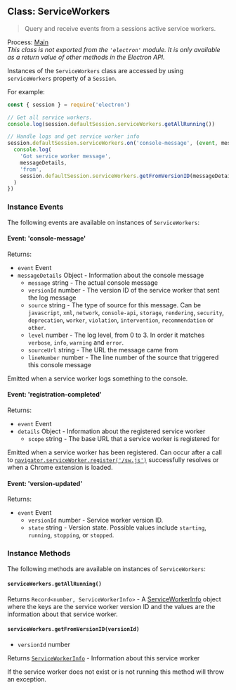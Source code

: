 ## Class: ServiceWorkers

> Query and receive events from a sessions active service workers.

Process: [Main](../glossary.md#main-process)<br />
_This class is not exported from the `'electron'` module. It is only available as a return value of other methods in the Electron API._

Instances of the `ServiceWorkers` class are accessed by using `serviceWorkers` property of
a `Session`.

For example:

```js
const { session } = require('electron')

// Get all service workers.
console.log(session.defaultSession.serviceWorkers.getAllRunning())

// Handle logs and get service worker info
session.defaultSession.serviceWorkers.on('console-message', (event, messageDetails) => {
  console.log(
    'Got service worker message',
    messageDetails,
    'from',
    session.defaultSession.serviceWorkers.getFromVersionID(messageDetails.versionId)
  )
})
```

### Instance Events

The following events are available on instances of `ServiceWorkers`:

#### Event: 'console-message'

Returns:

* `event` Event
* `messageDetails` Object - Information about the console message
  * `message` string - The actual console message
  * `versionId` number - The version ID of the service worker that sent the log message
  * `source` string - The type of source for this message.  Can be `javascript`, `xml`, `network`, `console-api`, `storage`, `rendering`, `security`, `deprecation`, `worker`, `violation`, `intervention`, `recommendation` or `other`.
  * `level` number - The log level, from 0 to 3. In order it matches `verbose`, `info`, `warning` and `error`.
  * `sourceUrl` string - The URL the message came from
  * `lineNumber` number - The line number of the source that triggered this console message

Emitted when a service worker logs something to the console.

#### Event: 'registration-completed'

Returns:

* `event` Event
* `details` Object - Information about the registered service worker
  * `scope` string - The base URL that a service worker is registered for

Emitted when a service worker has been registered. Can occur after a call to [`navigator.serviceWorker.register('/sw.js')`](https://developer.mozilla.org/en-US/docs/Web/API/ServiceWorkerContainer/register) successfully resolves or when a Chrome extension is loaded.

#### Event: 'version-updated'

Returns:

* `event` Event
  * `versionId` number - Service worker version ID.
  * `state` string - Version state.
    Possible values include `starting`, `running`, `stopping`, or `stopped`.

### Instance Methods

The following methods are available on instances of `ServiceWorkers`:

#### `serviceWorkers.getAllRunning()`

Returns `Record<number, ServiceWorkerInfo>` - A [ServiceWorkerInfo](structures/service-worker-info.md) object where the keys are the service worker version ID and the values are the information about that service worker.

#### `serviceWorkers.getFromVersionID(versionId)`

* `versionId` number

Returns [`ServiceWorkerInfo`](structures/service-worker-info.md) - Information about this service worker

If the service worker does not exist or is not running this method will throw an exception.
